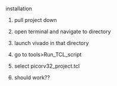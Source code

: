 installation
1. pull project down
2. open terminal and navigate to directory
3. launch vivado in that directory
4. go to tools>Run_TCL_script
5. select picorv32_project.tcl

6. should work??
